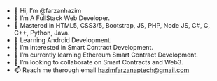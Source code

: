 - 👋 Hi, I’m @farzanhazim
- 👀 I’m A FullStack Web Developer.
- 👀 Mastered in HTML5, CSS3/5, Bootstrap, JS, PHP, Node JS, C#, C, C++, Python, Java.
- 👀 Learning Android Development.
- 👀 I’m interested in Smart Contract Development.
- 🌱 I’m currently learning Ethereum Smart Contract Development.
- 💞️ I’m looking to collaborate on Smart Contracts and Web3.
- 📫 Reach me therough email hazimfarzanaptech@gmail.com

<!---
farzanhazim/farzanhazim is a ✨ special ✨ repository because its `README.md` (this file) appears on your GitHub profile.
You can click the Preview link to take a look at your changes.
--->
